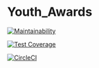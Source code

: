 # Youth_Awards

[![Maintainability](https://api.codeclimate.com/v1/badges/f9fd88c8cd62afb0b34e/maintainability)](https://codeclimate.com/github/Alpha1202/Youth_Awards-node-backend/maintainability)

[![Test Coverage](https://api.codeclimate.com/v1/badges/f9fd88c8cd62afb0b34e/test_coverage)](https://codeclimate.com/github/Alpha1202/Youth_Awards-node-backend/test_coverage)

[![CircleCI](https://circleci.com/gh/Alpha1202/Youth_Awards-node-backend.svg?style=svg)](https://circleci.com/gh/Alpha1202/Youth_Awards-node-backend)